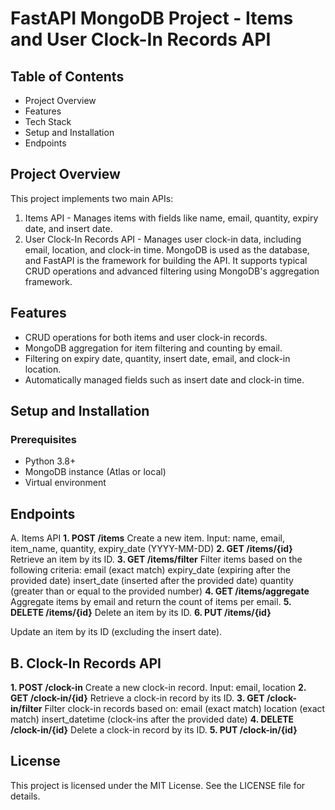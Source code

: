 # FastAPI MongoDB Project - Items and User Clock-In Records API

## Table of Contents
* Project Overview
* Features
* Tech Stack
* Setup and Installation
* Endpoints

## Project Overview
This project implements two main APIs:

1. Items API - Manages items with fields like name, email, quantity, expiry date, and insert date.
2. User Clock-In Records API - Manages user clock-in data, including email, location, and clock-in time.
MongoDB is used as the database, and FastAPI is the framework for building the API. It supports typical CRUD operations and advanced filtering using MongoDB's aggregation framework.

## Features
* CRUD operations for both items and user clock-in records.
* MongoDB aggregation for item filtering and counting by email.
* Filtering on expiry date, quantity, insert date, email, and clock-in location.
* Automatically managed fields such as insert date and clock-in time.

## Setup and Installation
### Prerequisites
* Python 3.8+
* MongoDB instance (Atlas or local)
* Virtual environment

## Endpoints
A. Items API
**1. POST /items**
Create a new item.
Input: name, email, item_name, quantity, expiry_date (YYYY-MM-DD)
**2. GET /items/{id}**
Retrieve an item by its ID.
**3. GET /items/filter**
Filter items based on the following criteria:
email (exact match)
expiry_date (expiring after the provided date)
insert_date (inserted after the provided date)
quantity (greater than or equal to the provided number)
**4. GET /items/aggregate**
Aggregate items by email and return the count of items per email.
**5. DELETE /items/{id}**
Delete an item by its ID.
**6. PUT /items/{id}**

Update an item by its ID (excluding the insert date).
## B. Clock-In Records API
**1. POST /clock-in**
Create a new clock-in record.
Input: email, location
**2. GET /clock-in/{id}**
Retrieve a clock-in record by its ID.
**3. GET /clock-in/filter**
Filter clock-in records based on:
email (exact match)
location (exact match)
insert_datetime (clock-ins after the provided date)
**4. DELETE /clock-in/{id}**
Delete a clock-in record by its ID.
**5. PUT /clock-in/{id}**

## License
This project is licensed under the MIT License. See the LICENSE file for details.
